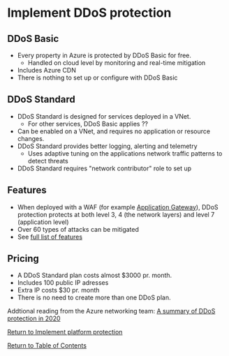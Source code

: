 # Implement DDoS protection

## DDoS Basic

* Every property in Azure is protected by DDoS Basic for free.
   * Handled on cloud level by monitoring and real-time mitigation
* Includes Azure CDN
* There is nothing to set up or configure with DDoS Basic

## DDoS Standard

* DDoS Standard is designed for services deployed in a VNet.
   * For other services, DDoS Basic applies ??
* Can be enabled on a VNet, and requires no application or resource changes.
* DDoS Standard provides better logging, alerting and telemetry
   * Uses adaptive tuning on the applications network traffic patterns to detect threats
* DDoS Standard requires "network contributor" role to set up

## Features

* When deployed with a WAF (for example [Application Gateway](15-Configure%20a%20Web%20Application%20Firewall%20(WAF)%20on%20Azure%20Application%20Gateway.md)), DDoS protection protects at both level 3, 4 (the network layers) and level 7 (application level)
* Over 60 types of attacks can be mitigated
* See [full list of features](https://docs.microsoft.com/en-us/azure/ddos-protection/ddos-protection-overview#features)

## Pricing

* A DDoS Standard plan costs almost $3000 pr. month.
* Includes 100 public IP adresses
* Extra IP costs $30 pr. month
* There is no need to create more than one DDoS plan.

Addtional reading from the Azure networking team: [A summary of DDoS protection in 2020](https://azure.microsoft.com/en-us/blog/azure-ddos-protection-2020-year-in-review/)


[Return to Implement platform protection](README.md)

[Return to Table of Contents](../README.md)
